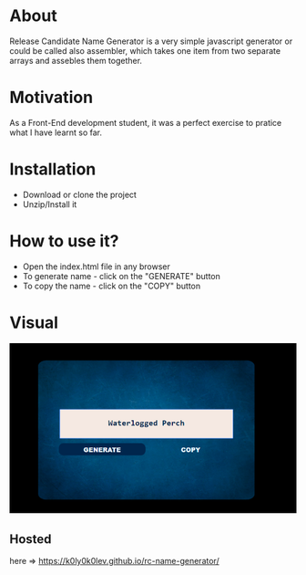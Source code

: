 # About

Release Candidate Name Generator is a very simple javascript generator or could be called also assembler,
which takes one item from two separate arrays and assebles them together.

# Motivation

As a Front-End development student, it was a perfect exercise to pratice what I have learnt so far.

# Installation

* Download or clone the project
* Unzip/Install it

# How to use it?

* Open the index.html file in any browser
* To generate name - click on the "GENERATE" button
* To copy the name - click on the "COPY" button

# Visual

<img src="./images/rcNameGeneratorREADME.png">

## Hosted
here => https://k0ly0k0lev.github.io/rc-name-generator/
